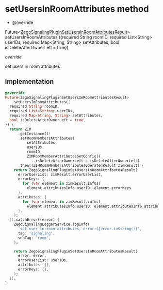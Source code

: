 


# setUsersInRoomAttributes method







- @override

Future&lt;[ZegoSignalingPluginSetUsersInRoomAttributesResult](../../zego_uikit_prebuilt_live_audio_room/ZegoSignalingPluginSetUsersInRoomAttributesResult-class.md)> setUsersInRoomAttributes
({required String roomID, required List&lt;String> userIDs, required Map&lt;String, String> setAttributes, bool isDeleteAfterOwnerLeft = true})

_<span class="feature">override</span>_



<p>set users in room attributes</p>



## Implementation

```dart
@override
Future<ZegoSignalingPluginSetUsersInRoomAttributesResult>
    setUsersInRoomAttributes({
  required String roomID,
  required List<String> userIDs,
  required Map<String, String> setAttributes,
  bool isDeleteAfterOwnerLeft = true,
}) {
  return ZIM
      .getInstance()!
      .setRoomMembersAttributes(
          setAttributes,
          userIDs,
          roomID,
          ZIMRoomMemberAttributesSetConfig()
            ..isDeleteAfterOwnerLeft = isDeleteAfterOwnerLeft)
      .then((ZIMRoomMembersAttributesOperatedResult zimResult) {
    return ZegoSignalingPluginSetUsersInRoomAttributesResult(
      errorUserList: zimResult.errorUserList,
      errorKeys: {
        for (var element in zimResult.infos)
          element.attributesInfo.userID: element.errorKeys
      },
      attributes: {
        for (var element in zimResult.infos)
          element.attributesInfo.userID: element.attributesInfo.attributes
      },
    );
  }).catchError((error) {
    ZegoSignalingLoggerService.logInfo(
      'set user in-room attributes, error:${error.toString()}',
      tag: 'signaling',
      subTag: 'room',
    );

    return ZegoSignalingPluginSetUsersInRoomAttributesResult(
      error: error,
      errorUserList: userIDs,
      attributes: {},
      errorKeys: {},
    );
  });
}
```







